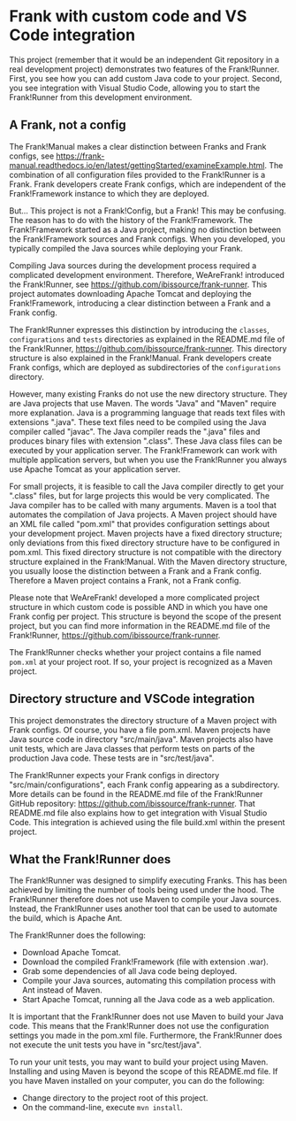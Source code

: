 # Frank with custom code and VS Code integration

This project (remember that it would be an independent Git repository in a real development project) demonstrates two features of the Frank!Runner. First, you see how you can add custom Java code to your project. Second, you see integration with Visual Studio Code, allowing you to start the Frank!Runner from this development environment.

## A Frank, not a config

The Frank!Manual makes a clear distinction between Franks and Frank configs, see https://frank-manual.readthedocs.io/en/latest/gettingStarted/examineExample.html. The combination of all configuration files provided to the Frank!Runner is a Frank. Frank developers create Frank configs, which are independent of the Frank!Framework instance to which they are deployed.

But... This project is not a Frank!Config, but a Frank! This may be confusing. The reason has to do with the history of the Frank!Framework. The Frank!Framework started as a Java project, making no distinction between the Frank!Framework sources and Frank configs. When you developed, you typically compiled the Java sources while deploying your Frank.

Compiling Java sources during the development process required a complicated development environment. Therefore, WeAreFrank! introduced the Frank!Runner, see https://github.com/ibissource/frank-runner. This project automates downloading Apache Tomcat and deploying the Frank!Framework, introducing a clear distinction between a Frank and a Frank config.

The Frank!Runner expresses this distinction by introducing the `classes`, `configurations` and `tests` directories as explained in the README.md file of the Frank!Runner, https://github.com/ibissource/frank-runner. This directory structure is also explained in the Frank!Manual. Frank developers create Frank configs, which are deployed as subdirectories of the `configurations` directory.

However, many existing Franks do not use the new directory structure. They are Java projects that use Maven. The words "Java" and "Maven" require more explanation. Java is a programming language that reads text files with extensions ".java". These text files need to be compiled using the Java compiler called "javac". The Java compiler reads the ".java" files and produces binary files with extension ".class". These Java class files can be executed by your application server. The Frank!Framework can work with multiple application servers, but when you use the Frank!Runner you always use Apache Tomcat as your application server.

For small projects, it is feasible to call the Java compiler directly to get your ".class" files, but for large projects this would be very complicated. The Java compiler has to be called with many arguments. Maven is a tool that automates the compilation of Java projects. A Maven project should have an XML file called "pom.xml" that provides configuration settings about your development project. Maven projects have a fixed directory structure; only deviations from this fixed directory structure have to be configured in pom.xml. This fixed directory structure is not compatible with the directory structure explained in the Frank!Manual. With the Maven directory structure, you usually loose the distinction between a Frank and a Frank config. Therefore a Maven project contains a Frank, not a Frank config.

Please note that WeAreFrank! developed a more complicated project structure in which custom code is possible AND in which you have one Frank config per project. This structure is beyond the scope of the present project, but you can find more information in the README.md file of the Frank!Runner, https://github.com/ibissource/frank-runner.

The Frank!Runner checks whether your project contains a file named `pom.xml` at your project root. If so, your project is recognized as a Maven project.

## Directory structure and VSCode integration

This project demonstrates the directory structure of a Maven project with Frank configs. Of course, you have a file pom.xml. Maven projects have Java source code in directory "src/main/java". Maven projects also have unit tests, which are Java classes that perform tests on parts of the production Java code. These tests are in "src/test/java".

The Frank!Runner expects your Frank configs in directory "src/main/configurations", each Frank config appearing as a subdirectory. More details can be found in the README.md file of the Frank!Runner GitHub repository: https://github.com/ibissource/frank-runner. That README.md file also explains how to get integration with Visual Studio Code. This integration is achieved using the file build.xml within the present project.

## What the Frank!Runner does

The Frank!Runner was designed to simplify executing Franks. This has been achieved by limiting the number of tools being used under the hood. The Frank!Runner therefore does not use Maven to compile your Java sources. Instead, the Frank!Runner uses another tool that can be used to automate the build, which is Apache Ant.

The Frank!Runner does the following:

* Download Apache Tomcat.
* Download the compiled Frank!Framework (file with extension .war).
* Grab some dependencies of all Java code being deployed.
* Compile your Java sources, automating this compilation process with Ant instead of Maven.
* Start Apache Tomcat, running all the Java code as a web application.

It is important that the Frank!Runner does not use Maven to build your Java code. This means that the Frank!Runner does not use the configuration settings you made in the pom.xml file. Furthermore, the Frank!Runner does not execute the unit tests you have in "src/test/java".

To run your unit tests, you may want to build your project using Maven. Installing and using Maven is beyond the scope of this README.md file. If you have Maven installed on your computer, you can do the following:

* Change directory to the project root of this project.
* On the command-line, execute `mvn install`.
